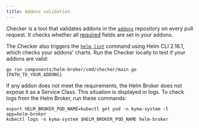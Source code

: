 ```yaml
---
title: Addons validation
---
```


Checker is a tool that validates addons in the [`addons`](https://github.com/kyma-project/addons) repository on every pull request. It checks whether all [required](#details-create-addons) fields are set in your addons.

The Checker also triggers the [`helm lint`](https://v2.helm.sh/docs/helm/#helm-lint) command using Helm CLI 2.16.1, which checks your addons' charts.
Run the Checker locally to test if your addons are valid:
```
go run components/helm-broker/cmd/checker/main.go {PATH_TO_YOUR_ADDONS}
```

If any addon does not meet the requirements, the Helm Broker does not expose it as a Service Class. This situation is displayed in logs.
To check logs from the Helm Broker, run these commands:

```
export HELM_BROKER_POD_NAME=kubectl get pod -n kyma-system -l app=helm-broker
kubectl logs -n kyma-system $HELM_BROKER_POD_NAME helm-broker
```
